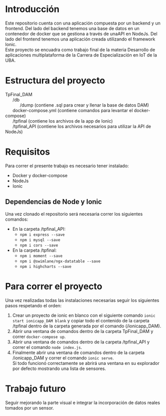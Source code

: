 # Introducción
Este repositorio cuenta con una aplicación compuesta por un backend y un frontend. Del lado del backend tenemos una base de datos en un contenedor de docker que se gestiona a través de unaAPI en NodeJs. Del lado del frontend tenemos una aplicación creada utilizando el framework Ionic.
<br> Este proyecto se encuadra como trabajo final de la materia Desarrollo de aplicaciones multiplataforma de la Carrera de Especialización en IoT de la UBA.

# Estructura del proyecto

TpFinal_DAM <br>
&nbsp;&nbsp;&nbsp;&nbsp;&nbsp;&nbsp;/db <br>
&nbsp;&nbsp;&nbsp;&nbsp;&nbsp;&nbsp;&nbsp;&nbsp;&nbsp;&nbsp;&nbsp;&nbsp;/dump (contiene .sql para crear y llenar la base de datos DAM) <br>
&nbsp;&nbsp;&nbsp;&nbsp;&nbsp;&nbsp;docker-compose.yml (contiene comandos para levantar el docker-compose) <br> 
&nbsp;&nbsp;&nbsp;&nbsp;&nbsp;&nbsp;/tpfinal (contiene los archivos de la app de Ionic) <br> 
&nbsp;&nbsp;&nbsp;&nbsp;&nbsp;&nbsp;/tpfinal_API (contiene los archivos necesarios para utilizar la API de NodeJs) <br>

# Requisitos

Para correr el presente trabajo es necesario tener instalado: <br>
* Docker y docker-compose
* NodeJs
* Ionic

## Dependencias de Node y Ionic

Una vez clonado el repositorio será necesaria correr los siguientes comandos:
- En la carpeta /tpfinal_API:
  - `npm i express --save`
  - `npm i mysql --save`
  - `npm i cors --save`
- En la carpeta /tpfinal:
  - `npm i moment --save`
  - `npm i @swimlane/ngx-datatable --save`
  - `npm i highcharts --save`
 
# Para correr el proyecto

Una vez realizadas todas las instalaciones necesarias seguir los siguientes pasos respetando el orden:
1. Crear un proyecto de ionic en blanco con el siguiente comando `ionic start ionicapp_DAM blank` y copiar todo el contenido de la carpeta /tpfinal dentro de la carpeta generada por el comando (/ionicapp_DAM).
2. Abrir una ventana de comandos dentro de la carpeta TpFinal_DAM y correr `docker-compose up`.
3. Abrir una ventana de comandos dentro de la carpeta /tpfinal_API y correr el comando `node index.js`.
4. Finalmente abrir una ventana de comandos dentro de la carpeta /ionicapp_DAM y correr el comando `ionic serve`.
<br> Si todo funcionó correctamente se abrirá una ventana en su explorador por defecto mostrando una lista de sensores.

# Trabajo futuro

Seguir mejorando la parte visual e integrar la incorporación de datos reales tomados por un sensor.
